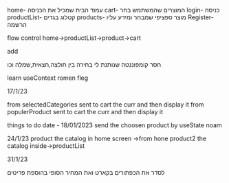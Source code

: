 home-  עמוד הבית שמכיל את הכניסה
cart- המוצרים שהמשתמש בחר
login- כניסה
productList- קטלוג בגדים
products- מוצר ספציפי שמבחר ומידע עליו
Register- הרשמה

flow control
home->productList->product->cart

add

חסר קומפוננטה שנותנת לי בחירה בין חולצה,חצאית,שמלה וכו

learn
 useContext
 romen fleg

 17/1/23


from  selectedCategories sent to cart the curr and then display it
from  populerProduct sent to cart the curr and then display it

things to do date - 18/01/2023
send the choosen product by useState
noam

24/1/23
product the catalog in home screen ->from hone
product2 the catalog inside->productList

31/1/23

 לסדר את הכפתורים בקארט ואת המחיר הסופי בהוספת פריטים